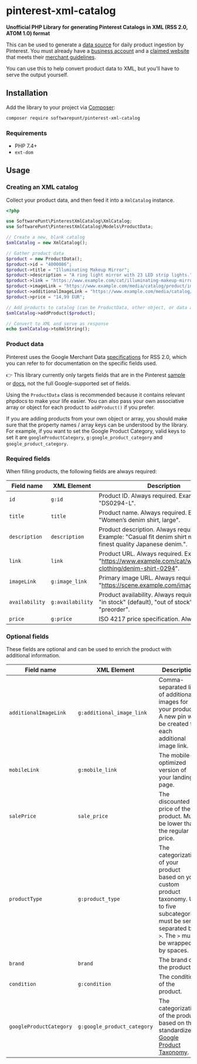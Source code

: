# pinterest-xml-catalog

**Unofficial PHP Library for generating Pinterest Catalogs in XML (RSS 2.0, ATOM 1.0) format**

This can be used to generate a [data source](https://help.pinterest.com/en/business/article/data-source-ingestion) for
daily product ingestion by Pinterest. You must already have
a [business account](https://help.pinterest.com/en/business/article/get-a-business-account) and
a [claimed website](https://help.pinterest.com/en/business/article/claim-your-website) that meets
their [merchant guidelines](https://policy.pinterest.com/en/merchant-guidelines).

You can use this to help convert product data to XML, but you'll have to serve the output yourself.

## Installation

Add the library to your project via [Composer](https://getcomposer.org/download/):

```bash
composer require softwarepunt/pinterest-xml-catalog
```

### Requirements

- PHP 7.4+
- `ext-dom`

## Usage

### Creating an XML catalog

Collect your product data, and then feed it into a `XmlCatalog` instance.

```php
<?php

use SoftwarePunt\PinterestXmlCatalog\XmlCatalog;
use SoftwarePunt\PinterestXmlCatalog\Models\ProductData;

// Create a new, blank catalog
$xmlCatalog = new XmlCatalog();

// Gather product data
$product = new ProductData();
$product->id = "4000086";
$product->title = "Illuminating Makeup Mirror";
$product->description = "A ring light mirror with 23 LED strip lights.";
$product->link = "https://www.example.com/cat/illuminating-makeup-mirror";
$product->imageLink = "https://www.example.com/media/catalog/product/image.jpg";
$product->additionalImageLink = "https://www.example.com/media/catalog/product/image_side.jpg";
$product->price = "14,99 EUR";

// Add products to catalog (can be ProductData, other object, or data array)
$xmlCatalog->addProduct($product);

// Convert to XML and serve as response
echo $xmlCatalog->toXmlString();

```

### Product data

Pinterest uses the Google Merchant Data [specifications](https://support.google.com/merchants/answer/7052112?hl=en) for
RSS 2.0, which you can refer to for documentation on the specific fields used.

👉 This library currently only targets fields that are in the
Pinterest [sample](https://help.pinterest.com/sub/helpcenter/assets/pinterest_product_sample_xml_feed.xml.zip)
or [docs](https://help.pinterest.com/en/business/article/before-you-get-started-with-catalogs), not the full
Google-supported set of fields.

Using the `ProductData` class is recommended because it contains relevant phpdocs to make your life easier. You can also
pass your own associative array or object for each product to `addProduct()` if you prefer.

If you are adding products from your own object or array, you should make sure that the property names / array keys can
be understood by the library. For example, if you want to set the Google Product Category, valid keys to set it
are `googleProductCategory`, `g:google_product_category` and `google_product_category`.

### Required fields

When filling products, the following fields are always required:

| Field name     | XML Element      | Description                                                                                                           |
|----------------|------------------|-----------------------------------------------------------------------------------------------------------------------|
| `id`           | `g:id`           | Product ID. Always required. Example: "DS0294-L".                                                                     |
| `title`        | `title`          | Product name. Always required. Example: "Women’s denim shirt, large".                                                 |
| `description`  | `description`    | Product description. Always required. Example: "Casual fit denim shirt made with the finest quality Japanese denim.". |
| `link`         | `link`           | Product URL. Always required. Example: "https://www.example.com/cat/womens-clothing/denim-shirt-0294".                |
| `imageLink`    | `g:image_link`   | Primary image URL. Always required. Example: "https://scene.example.com/image/image.jpg".                             |
| `availability` | `g:availability` | Product availability. Always required. Must be "in stock" (default), "out of stock" or "preorder".                    |
| `price`        | `g:price`        | ISO 4217 price specification. Always required.                                                                        |

### Optional fields

These fields are optional and can be used to enrich the product with additional information.

| Field name              | XML Element                 | Description                                                                                                                                                                         |
|-------------------------|-----------------------------|-------------------------------------------------------------------------------------------------------------------------------------------------------------------------------------|
| `additionalImageLink`   | `g:additional_image_link`   | Comma-separated list of additional images for your product. A new pin will be created for each additional image link.                                                               |
| `mobileLink`            | `g:mobile_link`             | The mobile-optimized version of your landing page.                                                                                                                                  |
| `salePrice`             | `sale_price`                | The discounted price of the product. Must be lower than the regular price.                                                                                                          |
| `productType`           | `g:product_type`            | The categorization of your product based on your custom product taxonomy. Up to five subcategories must be sent separated by ` > `. The `>` must be wrapped by spaces.              |
| `brand`                 | `brand`                     | The brand of the product.                                                                                                                                                           |
| `condition`             | `g:condition`               | The condition of the product.                                                                                                                                                       |
| `googleProductCategory` | `g:google_product_category` | The categorization of the product based on the standardized [Google Product Taxonomy](https://help.pinterest.com/sub/helpcenter/assets/Google_product_category_taxonomy_EN_US.xls). | 